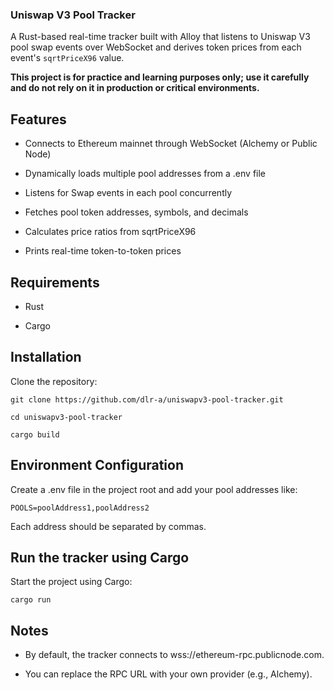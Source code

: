 ### Uniswap V3 Pool Tracker

A Rust-based real-time tracker built with Alloy that listens to Uniswap V3 pool swap events over WebSocket and derives token prices from each event's `sqrtPriceX96` value.

**This project is for practice and learning purposes only; use it carefully and do not rely on it in production or critical environments.**

## Features

- Connects to Ethereum mainnet through WebSocket (Alchemy or Public Node)

- Dynamically loads multiple pool addresses from a .env file

- Listens for Swap events in each pool concurrently

- Fetches pool token addresses, symbols, and decimals

- Calculates price ratios from sqrtPriceX96

- Prints real-time token-to-token prices

## Requirements

- Rust

- Cargo

## Installation

Clone the repository:

`git clone https://github.com/dlr-a/uniswapv3-pool-tracker.git`

`cd uniswapv3-pool-tracker`

`cargo build`

## Environment Configuration

Create a .env file in the project root and add your pool addresses like:

`POOLS=poolAddress1,poolAddress2`

Each address should be separated by commas.

## Run the tracker using Cargo

Start the project using Cargo:

`cargo run`

## Notes

- By default, the tracker connects to wss://ethereum-rpc.publicnode.com.

- You can replace the RPC URL with your own provider (e.g., Alchemy).
